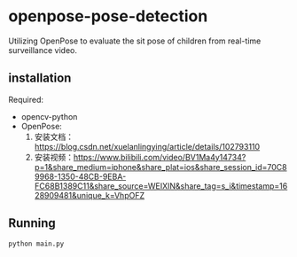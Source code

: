 # openpose-pose-detection
Utilizing OpenPose to evaluate the sit pose of children from real-time surveillance video.

## installation
Required:
- opencv-python
- OpenPose:
  1. 安装文档：https://blog.csdn.net/xuelanlingying/article/details/102793110
  2. 安装视频：https://www.bilibili.com/video/BV1Ma4y14734?p=1&share_medium=iphone&share_plat=ios&share_session_id=70C89968-1350-48CB-9EBA-FC68B1389C11&share_source=WEIXIN&share_tag=s_i&timestamp=1628909481&unique_k=VhpOFZ

## Running
```
python main.py
```
